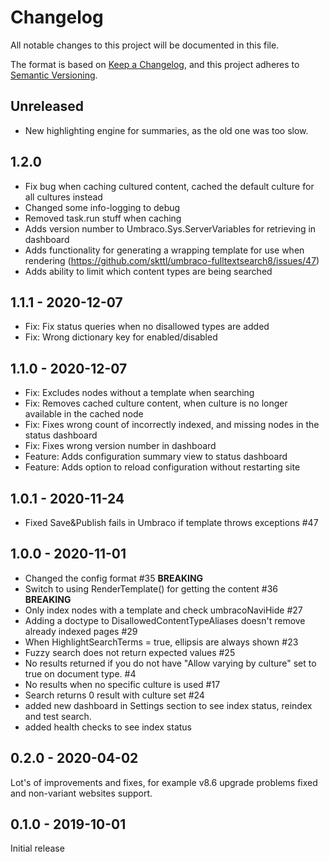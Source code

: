 # Changelog

All notable changes to this project will be documented in this file.

The format is based on [Keep a Changelog](https://keepachangelog.com/en/1.0.0/),
and this project adheres to [Semantic Versioning](https://semver.org/spec/v2.0.0.html).

## Unreleased
- New highlighting engine for summaries, as the old one was too slow.

## 1.2.0
- Fix bug when caching cultured content, cached the default culture for all cultures instead
- Changed some info-logging to debug
- Removed task.run stuff when caching
- Adds version number to Umbraco.Sys.ServerVariables for retrieving in dashboard
- Adds functionality for generating a wrapping template for use when rendering (https://github.com/skttl/umbraco-fulltextsearch8/issues/47)
- Adds ability to limit which content types are being searched

## 1.1.1 - 2020-12-07
- Fix: Fix status queries when no disallowed types are added
- Fix: Wrong dictionary key for enabled/disabled

## 1.1.0 - 2020-12-07

- Fix: Excludes nodes without a template when searching
- Fix: Removes cached culture content, when culture is no longer available in the cached node
- Fix: Fixes wrong count of incorrectly indexed, and missing nodes in the status dashboard
- Fix: Fixes wrong version number in dashboard
- Feature: Adds configuration summary view to status dashboard
- Feature: Adds option to reload configuration without restarting site

## 1.0.1 - 2020-11-24

- Fixed Save&Publish fails in Umbraco if template throws exceptions #47

## 1.0.0 - 2020-11-01

- Changed the config format #35 **BREAKING**
- Switch to using RenderTemplate() for getting the content #36 **BREAKING**
- Only index nodes with a template and check umbracoNaviHide #27
- Adding a doctype to DisallowedContentTypeAliases doesn't remove already indexed pages #29
- When HighlightSearchTerms = true, ellipsis are always shown #23
- Fuzzy search does not return expected values #25
- No results returned if you do not have "Allow varying by culture" set to true on document type. #4
- No results when no specific culture is used #17
- Search returns 0 result with culture set #24
- added new dashboard in Settings section to see index status, reindex and test search.
- added health checks to see index status

## 0.2.0 - 2020-04-02
Lot's of improvements and fixes, for example v8.6 upgrade problems fixed and non-variant websites support.

## 0.1.0 - 2019-10-01
Initial release
